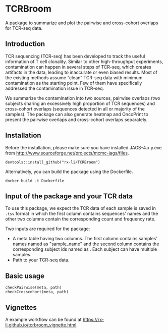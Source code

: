 # TCRBroom
A package to summarize and plot the pairwise and cross-cohort overlaps for TCR-seq data. 

## Introduction
TCR sequencing (TCR-seq) has been developed to track the useful information of T cell clonality.
Similar to other high-throughput experiments, contamination can happen in several steps of TCR-seq, 
which creates artifacts in the data, leading to inaccurate or even biased results. 
Most of the existing methods assume “clean” TCR-seq data with minimum contamination as the starting point.
Few of them have specifically addressed the contamination issue in TCR-seq. 

We summarize the contamination into two sources, pairwise overlaps 
(two subjects sharing an excessively high proportion of TCR sequences) 
and cross-cohort overlaps (sequences detected in all or majority of the samples). 
The package can also generate heatmap and OncoPrint to present the pairwise overlaps 
and cross-cohort overlaps separately. 

## Installation
Before the installation, please make sure you have installed JAGS-4.x.y.exe from http://www.sourceforge.net/projects/mcmc-jags/files. 
```
devtools::install_github("rx-li/TCRBroom")
```
Alternatively, you can build the package using the Dockerfile. 
```
docker build -t Dockerfile
```

## Input of the package and your TCR data
To use this package, we expect the TCR data of each sample is saved in ```.tsv``` format in which the first column contains
sequences' names and the other two columns contain the corresponding count and frequency rate.

Two inputs are required for the package:
* A meta table having two columns. The first column contains samples' names named as "sample_name" and the second column contains the corresponding 
subject ids named as . Each subject can have multiple samples. 
* Path to your TCR-seq data.

## Basic usage
```{r}
checkPairwise(meta, path)
checkCrosscohort(meta, path)
```
## Vignettes
A example workflow can be found at https://rx-li.github.io/tcrbroom_vignette.html.
